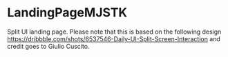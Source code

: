 # LandingPageMJSTK
Split UI landing page. Please note that this is based on the following design https://dribbble.com/shots/6537546-Daily-UI-Split-Screen-Interaction and credit goes to Giulio Cuscito.
